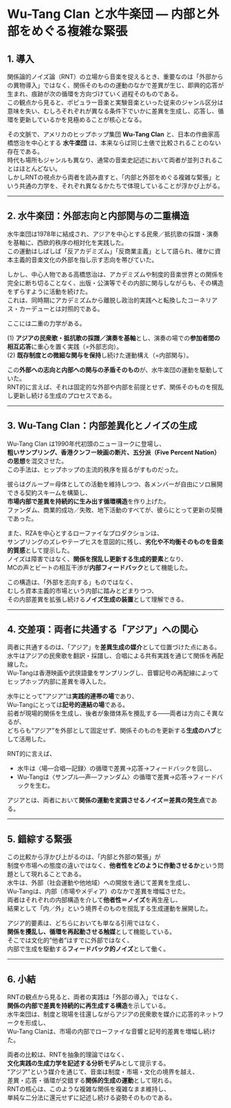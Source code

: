 # Wu-Tang Clan と水牛楽団 ― 内部と外部をめぐる複雑な緊張

## 1. 導入
関係論的ノイズ論（RNT）の立場から音楽を捉えるとき、重要なのは「外部からの異物導入」ではなく、関係そのものの運動のなかで差異が生じ、即興的応答が生まれ、痕跡が次の循環を方向づけていく過程そのものである。  
この観点から見ると、ポピュラー音楽と実験音楽といった従来のジャンル区分は意味を失い、むしろそれぞれが異なる条件下でいかに差異を生成し、応答し、循環を更新しているかを見極めることが核心となる。  

その文脈で、アメリカのヒップホップ集団 **Wu-Tang Clan** と、日本の作曲家高橋悠治を中心とする **水牛楽団** は、本来ならば同じ土俵で比較されることのない存在である。  
時代も場所もジャンルも異なり、通常の音楽史記述において両者が並列されることはほとんどない。  
しかしRNTの視点から両者を読み直すと、「内部と外部をめぐる複雑な緊張」という共通の力学を、それぞれ異なるかたちで体現していることが浮かび上がる。  

---

## 2. 水牛楽団：外部志向と内部関与の二重構造
水牛楽団は1978年に結成され、アジアを中心とする民衆／抵抗歌の採譜・演奏を基軸に、西欧的秩序の相対化を実践した。  
この運動はしばしば「反アカデミズム」「反商業主義」として語られ、確かに資本主義的音楽文化の外部を指し示す志向を帯びていた。  

しかし、中心人物である高橋悠治は、アカデミズムや制度的音楽世界との関係を完全に断ち切ることなく、出版・公演等でその内部に関与しながらも、その構造をずらすように活動を続けた。  
これは、同時期にアカデミズムから離脱し政治的実践へと転換したコーネリアス・カーデューとは対照的である。  

ここには二重の力学がある。  

(1) **アジアの民衆歌・抵抗歌の採譜／演奏を基軸**とし、演奏の場での**参加者間の相互応答**に重心を置く実践（=外部志向）。  
(2) **既存制度との微細な関与を保持**し続けた運動構え（=内部関与）。  

この**外部への志向と内部への関与の矛盾そのもの**が、水牛楽団の運動を駆動していた。  
RNT的に言えば、それは固定的な外部や内部を前提とせず、関係そのものを撹乱し更新し続ける生成のプロセスである。  

---

## 3. Wu-Tang Clan：内部差異化とノイズの生成
Wu-Tang Clan は1990年代初頭のニューヨークに登場し、  
**粗いサンプリング、香港クンフー映画の断片、五分派（Five Percent Nation）の思想**を混交させた。  
この手法は、ヒップホップの主流的秩序を揺るがすものだった。  

彼らはグループ＝母体としての活動を維持しつつ、各メンバーが自由にソロ展開できる契約スキームを構築し、  
**市場内部で差異を持続的に生み出す循環構造**を作り上げた。  
ファンダム、商業的成功／失敗、地下活動のすべてが、彼らにとって更新の契機であった。  

また、RZAを中心とするローファイなプロダクションは、  
サンプリングのズレやテープヒスを意図的に残し、**劣化や不均衡そのものを音楽的質感**として提示した。  
ノイズは障害ではなく、**関係を撹乱し更新する生成的要素**となり、  
MCの声とビートの相互干渉が**内部フィードバック**として機能した。  

この構造は、「外部を志向する」ものではなく、  
むしろ資本主義的市場という内部に踏みとどまりつつ、  
その内部差異を拡張し続ける**ノイズ生成の装置**として理解できる。  

---

## 4. 交差項：両者に共通する「アジア」への関心
両者に共通するのは、「アジア」を**差異生成の媒介**として位置づけた点にある。  
水牛はアジアの民衆歌を翻訳・採譜し、合唱による共有実践を通じて関係を再配線した。  
Wu-Tangは香港映画や武侠語彙をサンプリングし、音響記号の再配線によってヒップホップ内部に差異を導入した。  

水牛にとって“アジア”は**実践的連帯の場**であり、  
Wu-Tangにとっては**記号的連結の場**である。  
前者が現場的関係を生成し、後者が象徴体系を攪乱する——両者は方向こそ異なるが、  
どちらも“アジア”を外部として固定せず、関係そのものを更新する**生成のハブ**として活用した。  

RNT的に言えば、  
- 水牛は〈場—合唱—記録〉の循環で差異→応答→フィードバックを回し、  
- Wu-Tangは〈サンプル—声—ファンダム〉の循環で差異→応答→フィードバックを生む。  

アジアとは、両者において**関係の運動を変調させるノイズ＝差異の発生点**である。  

---

## 5. 錯綜する緊張
この比較から浮かび上がるのは、「内部と外部の緊張」が  
制度や市場への態度の違いではなく、**他者性をどのように作動させるか**という問題として現れることである。  
水牛は、外部（社会運動や他地域）への開放を通じて差異を生成し、  
Wu-Tangは、内部（市場やメディア）のなかで差異を増幅させた。  
両者はそれぞれの内部構造を介して**他者性＝ノイズ**を再生産し、  
結果として「内／外」という境界そのものを撹乱する生成運動を展開した。  

アジア的要素は、どちらにおいても単なる引用ではなく、  
**関係を攪乱し、循環を再起動させる触媒**として機能している。  
そこでは文化的“他者”はすでに外部ではなく、  
内部で生成を駆動する**フィードバック的ノイズ**として働く。  

---

## 6. 小結
RNTの観点から見ると、両者の実践は「外部の導入」ではなく、  
**関係の内部で差異を持続的に再生成する構造**を示している。  
水牛楽団は、制度と現場を往還しながらアジアの民衆歌を媒介に応答的ネットワークを形成し、  
Wu-Tang Clanは、市場の内部でローファイな音響と記号的差異を増幅し続けた。  

両者の比較は、RNTを抽象的理論ではなく、  
**文化実践の生成力学を記述する分析モデル**として提示する。  
“アジア”という媒介を通じて、音楽は制度・市場・文化の境界を越え、  
差異・応答・循環が交錯する**関係的生成の運動**として現れる。  
RNTの核心は、このような複雑な関係を複雑なまま維持し、  
単純な二分法に還元せずに記述し続ける姿勢そのものである。
